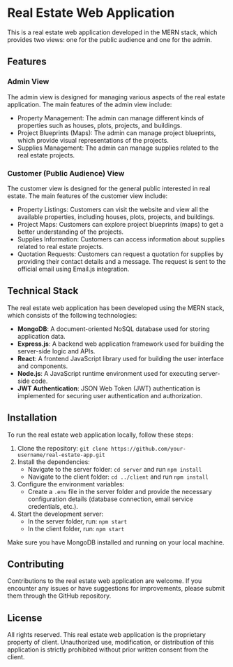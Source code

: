 # Real Estate Web Application

This is a real estate web application developed in the MERN stack, which provides two views: one for the public audience and one for the admin.

## Features

### Admin View

The admin view is designed for managing various aspects of the real estate application. The main features of the admin view include:

- Property Management: The admin can manage different kinds of properties such as houses, plots, projects, and buildings.
- Project Blueprints (Maps): The admin can manage project blueprints, which provide visual representations of the projects.
- Supplies Management: The admin can manage supplies related to the real estate projects.

### Customer (Public Audience) View

The customer view is designed for the general public interested in real estate. The main features of the customer view include:

- Property Listings: Customers can visit the website and view all the available properties, including houses, plots, projects, and buildings.
- Project Maps: Customers can explore project blueprints (maps) to get a better understanding of the projects.
- Supplies Information: Customers can access information about supplies related to real estate projects.
- Quotation Requests: Customers can request a quotation for supplies by providing their contact details and a message. The request is sent to the official email using Email.js integration.

## Technical Stack

The real estate web application has been developed using the MERN stack, which consists of the following technologies:

- **MongoDB**: A document-oriented NoSQL database used for storing application data.
- **Express.js**: A backend web application framework used for building the server-side logic and APIs.
- **React**: A frontend JavaScript library used for building the user interface and components.
- **Node.js**: A JavaScript runtime environment used for executing server-side code.
- **JWT Authentication**: JSON Web Token (JWT) authentication is implemented for securing user authentication and authorization.

## Installation

To run the real estate web application locally, follow these steps:

1. Clone the repository: `git clone https://github.com/your-username/real-estate-app.git`
2. Install the dependencies:
   - Navigate to the server folder: `cd server` and run `npm install`
   - Navigate to the client folder: `cd ../client` and run `npm install`
3. Configure the environment variables:
   - Create a `.env` file in the server folder and provide the necessary configuration details (database connection, email service credentials, etc.).
4. Start the development server:
   - In the server folder, run: `npm start`
   - In the client folder, run: `npm start`

Make sure you have MongoDB installed and running on your local machine.

## Contributing

Contributions to the real estate web application are welcome. If you encounter any issues or have suggestions for improvements, please submit them through the GitHub repository.

## License
All rights reserved. This real estate web application is the proprietary property of client. Unauthorized use, modification, or distribution of this application is strictly prohibited without prior written consent from the client.

